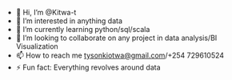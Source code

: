 - 👋 Hi, I’m @Kitwa-t
- 👀 I’m interested in anything data
- 🌱 I’m currently learning python/sql/scala
- 💞️ I’m looking to collaborate on any project in data analysis/BI Visualization
- 📫 How to reach me tysonkiotwa@gmail.com/+254 729610524
- ⚡ Fun fact: Everything revolves around data

<!---
Kitwa-t/Kitwa-t is a ✨ special ✨ repository because its `README.md` (this file) appears on your GitHub profile.
You can click the Preview link to take a look at your changes.
--->
